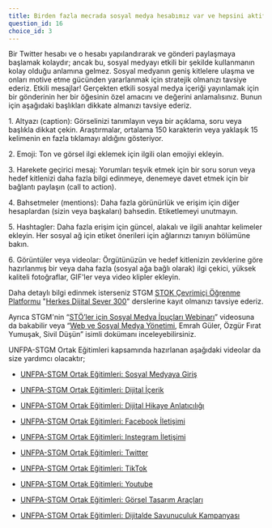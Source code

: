 ```yaml
---
title: Birden fazla mecrada sosyal medya hesabımız var ve hepsini aktif olarak kullanıyoruz.
question_id: 16
choice_id: 3
---
```

Bir Twitter hesabı ve o hesabı yapılandırarak ve gönderi paylaşmaya başlamak kolaydır; ancak bu, sosyal medyayı etkili bir şekilde kullanmanın kolay olduğu anlamına gelmez. Sosyal medyanın geniş kitlelere ulaşma ve onları motive etme gücünden yararlanmak için stratejik olmanızı tavsiye ederiz. Etkili mesajlar! Gerçekten etkili sosyal medya içeriği yayınlamak için bir gönderinin her bir öğesinin özel amacını ve değerini anlamalısınız. Bunun için aşağıdaki başlıkları dikkate almanızı tavsiye ederiz.

1\. Altyazı (caption): Görselinizi tanımlayın veya bir açıklama, soru veya başlıkla dikkat çekin. Araştırmalar, ortalama 150 karakterin veya yaklaşık 15 kelimenin en fazla tıklamayı aldığını gösteriyor.

2\. Emoji: Ton ve görsel ilgi eklemek için ilgili olan emojiyi ekleyin.

3\. Harekete geçirici mesaj: Yorumları teşvik etmek için bir soru sorun veya hedef kitlenizi daha fazla bilgi edinmeye, denemeye davet etmek için bir bağlantı paylaşın (call to action).

4\. Bahsetmeler (mentions): Daha fazla görünürlük ve erişim için diğer hesaplardan (sizin veya başkaları) bahsedin. Etiketlemeyi unutmayın.

5\. Hashtagler: Daha fazla erişim için güncel, alakalı ve ilgili anahtar kelimeler ekleyin. Her sosyal ağ için etiket önerileri için ağlarınızı tanıyın bölümüne bakın.

6\. Görüntüler veya videolar: Örgütünüzün ve hedef kitlenizin zevklerine göre hazırlanmış bir veya daha fazla (sosyal ağa bağlı olarak) ilgi çekici, yüksek kaliteli fotoğraflar, GIF'ler veya video klipler ekleyin.

Daha detaylı bilgi edinmek isterseniz STGM [<u>STOK Çevrimiçi Öğrenme Platformu</u>](https://www.stgm.org.tr/stok-ogrenme-platformu) "[<u>Herkes Dijital Sever 300</u>](http://www.stgm.org.tr/sivil-toplum-okulu-stok/herkes-dijital-sever)" derslerine kayıt olmanızı tavsiye ederiz.

Ayrıca STGM'nin “[<u>STÖ’ler için Sosyal Medya İpuçları Webinarı</u>](https://www.youtube.com/watch?v=Z9XRjO273ws)” videosuna da bakabilir veya “[<u>Web ve Sosyal Medya Yönetimi</u>](https://www.stgm.org.tr/sites/default/files/2020-09/web-ve-sosyal-medya-yonetimi-rehberi.pdf), Emrah Güler, Özgür Fırat Yumuşak, Sivil Düşün” isimli dokümanı inceleyebilirsiniz.

UNFPA-STGM Ortak Eğitimleri kapsamında hazırlanan aşağıdaki videolar da size yardımcı olacaktır;

- [<u>UNFPA-STGM Ortak Eğitimleri: Sosyal Medyaya Giriş</u>](https://www.youtube.com/watch?v=yOQZuMGcO7k&list=PLNNUSz3jzVL64sskDhRNadAhwPdVsD14-&index=4)

- [<u>UNFPA-STGM Ortak Eğitimleri: Dijital İçerik</u>](https://www.youtube.com/watch?v=9tcrcTHhSgA&list=PLNNUSz3jzVL64sskDhRNadAhwPdVsD14-&index=3)

- [<u>UNFPA-STGM Ortak Eğitimleri: Dijital Hikaye Anlatıcılığı</u>](https://www.youtube.com/watch?v=7onU-TaRtYw&list=PLNNUSz3jzVL64sskDhRNadAhwPdVsD14-&index=5)

- [<u>UNFPA-STGM Ortak Eğitimleri: Facebook İletişimi</u>](https://www.youtube.com/watch?v=iTG8fe3piiE&list=PLNNUSz3jzVL64sskDhRNadAhwPdVsD14-&index=2)

- [<u>UNFPA-STGM Ortak Eğitimleri: Instegram İletişimi</u>](https://www.youtube.com/watch?v=4YHPPi4Ql7I&list=PLNNUSz3jzVL64sskDhRNadAhwPdVsD14-&index=1)

- [<u>UNFPA-STGM Ortak Eğitimleri: Twitter</u>](https://www.youtube.com/watch?v=i7vudiyykT4&list=PLNNUSz3jzVL64sskDhRNadAhwPdVsD14-&index=7)

- [<u>UNFPA-STGM Ortak Eğitimleri: TikTok</u>](https://www.youtube.com/watch?v=hLuIQBI3djI&list=PLNNUSz3jzVL64sskDhRNadAhwPdVsD14-&index=8)

- [<u>UNFPA-STGM Ortak Eğitimleri: Youtube</u>](https://www.youtube.com/watch?v=2No5mZ4_lN4&list=PLNNUSz3jzVL64sskDhRNadAhwPdVsD14-&index=9)

- [<u>UNFPA-STGM Ortak Eğitimleri: Görsel Tasarım Araçları</u>](https://www.youtube.com/watch?v=TrhFuDrgThs&list=PLNNUSz3jzVL64sskDhRNadAhwPdVsD14-&index=10)

- [<u>UNFPA-STGM Ortak Eğitimleri: Dijitalde Savunuculuk Kampanyası</u>](https://www.youtube.com/watch?v=xRu6CeVUiGw&list=PLNNUSz3jzVL64sskDhRNadAhwPdVsD14-&index=11)

